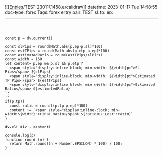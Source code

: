 ![[[Entries](Entries.md)/TEST-230117.1458.excalidraw]]
datetime: 2023-01-17 Tue 14:58:55
doc-type: forex
Tags: forex entry
pair: TEST
sl:
tp:
ep:

---
```dataviewjs 



const p = dv.current()

const slPips = round(Math.abs(p.ep-p.sl)*100)
const estTPips = round(Math.abs(p.etp-p.ep)*100)
const estimatedRatio = round(estTPips/slPips)
const width = 160
let content= p.ep && p.sl && p.etp ? `
  <span style="display:inline-block; min-width: ${width}px">SL  Pips</span> ${slPips}
  <span style="display:inline-block; min-width: ${width}px">Estimated TP Pips</span> ${estTPips}
  <span style="display:inline-block; min-width: ${width}px">Estimated Ratio</span> ${estimatedRatio}
`:
''
if(p.tp){
  const ratio = round((p.tp-p.ep)*100)
  content += `<span style="display:inline-block; min-width:${width}">Final Ratio</span> ${ratio<0?'Lost':ratio}`
}

dv.el('div', content)

console.log(p)
function round (n) {    
  return Math.round((n + Number.EPSILON) * 100) / 100;
}


```

